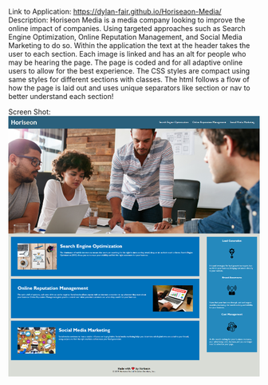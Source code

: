 Link to Application: https://dylan-fair.github.io/Horiseaon-Media/
Description: Horiseon Media is a media company looking to improve the online impact of companies. Using targeted approaches such as Search Engine Optimization, Online Reputation Management, and Social Media Marketing to do so. Within the application the text at the header takes the user to each section. Each image is linked and has an alt for people who may be hearing the page. The page is coded and for all adaptive online users to allow for the best experience. The CSS styles are compact using same styles for different sections with classes. The html follows a flow of how the page is laid out and uses unique separators like section or nav to better understand each section!

Screen Shot:
![alt text](./assets/images/screenshot.png)
